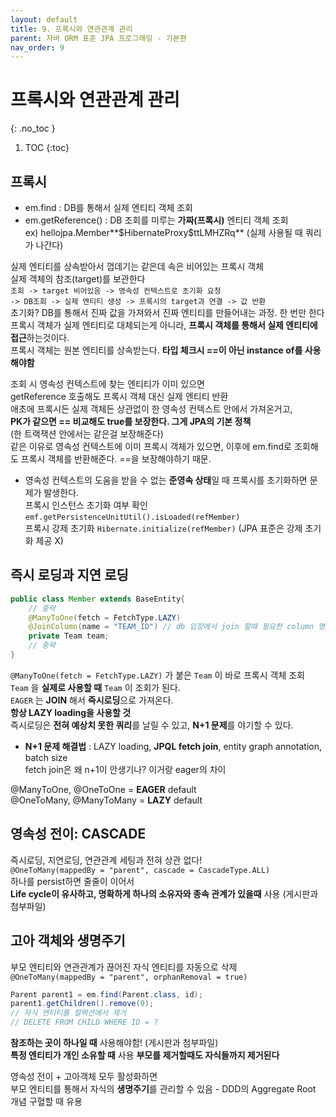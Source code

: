 ```yaml
---
layout: default
title: 9. 프록시와 연관관계 관리
parent: 자바 ORM 표준 JPA 프로그래밍 - 기본편
nav_order: 9
---
```


# 프록시와 연관관계 관리
{: .no_toc }

1. TOC
{:toc}

## 프록시

- em.find : DB를 통해서 실제 엔티티 객체 조회
- em.getReference() : DB 조회를 미루는 **가짜(프록시)** 엔티티 객체 조회  
  ex) hellojpa.Member**\$HibernateProxy\$ttLMHZRq** (실제 사용될 때 쿼리가 나간다)

실제 엔티티를 상속받아서 껍데기는 같은데 속은 비어있는 프록시 객체  
실제 객체의 참조(target)를 보관한다  
`조회 -> target 비어있음 -> 영속성 컨텍스트로 초기화 요청`  
`-> DB조회 -> 실제 엔티티 생성 -> 프록시의 target과 연결 -> 값 반환`  
초기화? DB를 통해서 진짜 값을 가져와서 진짜 엔티티를 만들어내는 과정. 한 번만 한다  
프록시 객체가 실제 엔티티로 대체되는게 아니라, **프록시 객체를 통해서 실제 엔티티에 접근**하는것이다.  
프록시 객체는 원본 엔티티를 상속받는다. **타입 체크시 ==이 아닌 instance of를 사용해야함**  

조회 시 영속성 컨텍스트에 찾는 엔티티가 이미 있으면  
getReference 호출해도 프록시 객체 대신 실제 엔티티 반환  
애초에 프록시든 실제 객체든 상관없이 한 영속성 컨텍스트 안에서 가져온거고,  
**PK가 같으면 == 비교해도 true를 보장한다. 그게 JPA의 기본 정책**  
(한 트랙잭션 안에서는 같은걸 보장해준다)  
같은 이유로 영속성 컨텍스트에 이미 프록시 객체가 있으면, 이후에 em.find로 조회해도 프록시 객체를 반환해준다. ==을 보장해야하기 때문.  
- 영속성 컨텍스트의 도움을 받을 수 없는 **준영속 상태**일 때 프록시를 초기화하면 문제가 발생한다.  
프록시 인스턴스 초기화 여부 확인 `emf.getPersistenceUnitUtil().isLoaded(refMember)`  
프록시 강제 초기화 `Hibernate.initialize(refMember)` (JPA 표준은 강제 초기화 제공 X)

## 즉시 로딩과 지연 로딩

```java
public class Member extends BaseEntity{
    // 중략
    @ManyToOne(fetch = FetchType.LAZY)
    @JoinColumn(name = "TEAM_ID") // db 입장에서 join 할때 필요한 column 명
    private Team team;
    // 중략
}
```
`@ManyToOne(fetch = FetchType.LAZY)` 가 붙은 `Team` 이 바로 프록시 객체 조회  
`Team` 을 **실제로 사용할 때** `Team` 이 조회가 된다.  
`EAGER` 는 **JOIN** 해서 **즉시로딩**으로 가져온다.  
**항상 LAZY loading을 사용할 것**  
즉시로딩은 **전혀 예상치 못한 쿼리**를 날릴 수 있고, **N+1 문제**를 야기할 수 있다.  
- **N+1 문제 해결법** : LAZY loading, **JPQL fetch join**, entity graph annotation, batch size  
fetch join은 왜 n+1이 안생기나? 이거랑 eager의 차이

@ManyToOne, @OneToOne = **EAGER** default  
@OneToMany, @ManyToMany = **LAZY** default

## 영속성 전이: CASCADE

즉시로딩, 지연로딩, 연관관계 세팅과 전혀 상관 없다!  
`@OneToMany(mappedBy = "parent", cascade = CascadeType.ALL)`  
하나를 persist하면 줄줄이 이어서  
**Life cycle이 유사하고, 명확하게 하나의 소유자와 종속 관계가 있을때** 사용 (게시판과 첨부파일)

## 고아 객체와 생명주기

부모 엔티티와 연관관계가 끊어진 자식 엔티티를 자동으로 삭제  
`@OneToMany(mappedBy = "parent", orphanRemoval = true)`  
```java
Parent parent1 = em.find(Parent.class, id);
parent1.getChildren().remove(0);
// 자식 엔티티를 컬렉션에서 제거
// DELETE FROM CHILD WHERE ID = ?
```
**참조하는 곳이 하나일 때** 사용해야함! (게시판과 첨부파일)  
**특정 엔티티가 개인 소유할 때** 사용
**부모를 제거할때도 자식들까지 제거된다**

영속성 전이 + 고아객체 모두 활성화하면  
부모 엔티티를 통해서 자식의 **생명주기**를 관리할 수 있음 - DDD의 Aggregate Root 개념 구혈할 때 유용

